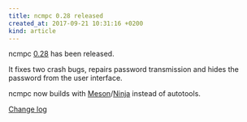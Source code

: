 ```yaml
---
title: ncmpc 0.28 released
created_at: 2017-09-21 10:31:16 +0200
kind: article
---
```


ncmpc
[0.28](/download/ncmpc/0/ncmpc-0.28.tar.xz) has
been released.

It fixes two crash bugs, repairs password transmission and hides the
password from the user interface.

ncmpc now builds with
[Meson](http://mesonbuild.com/)/[Ninja](https://ninja-build.org/)
instead of autotools.

[Change log](http://git.musicpd.org/cgit/master/ncmpc.git/plain/NEWS?h=v0.28)
